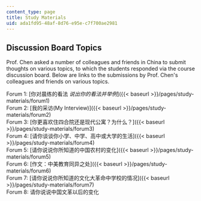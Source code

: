 ```yaml
---
content_type: page
title: Study Materials
uid: ada1fd95-48af-8d76-e95e-c7f700ae2981
---
```


Discussion Board Topics
-----------------------

Prof. Chen asked a number of colleagues and friends in China to submit thoughts on various topics, to which the students responded via the course discussion board. Below are links to the submissions by Prof. Chen's colleagues and friends on various topics.

Forum 1: [你对晨练的看法 _说出你的看法并举例_]({{< baseurl >}}/pages/study-materials/forum1)  
Forum 2: [我的采访(My Interview)]({{< baseurl >}}/pages/study-materials/forum2)  
Forum 3: [你更喜欢住四合院还是现代公寓？为什么？]({{< baseurl >}}/pages/study-materials/forum3)  
Forum 4: [请你谈谈你小学、中学、高中或大学的生活]({{< baseurl >}}/pages/study-materials/forum4)  
Forum 5: [请你说说你所知道的中国农村的变化]({{< baseurl >}}/pages/study-materials/forum5)  
Forum 6: [作文：中美教育同异之处]({{< baseurl >}}/pages/study-materials/forum6)  
Forum 7: [请你说说你所知道的文化大革命中学校的情况]({{< baseurl >}}/pages/study-materials/forum7)  
Forum 8: 请你说说中国文革以后的变化